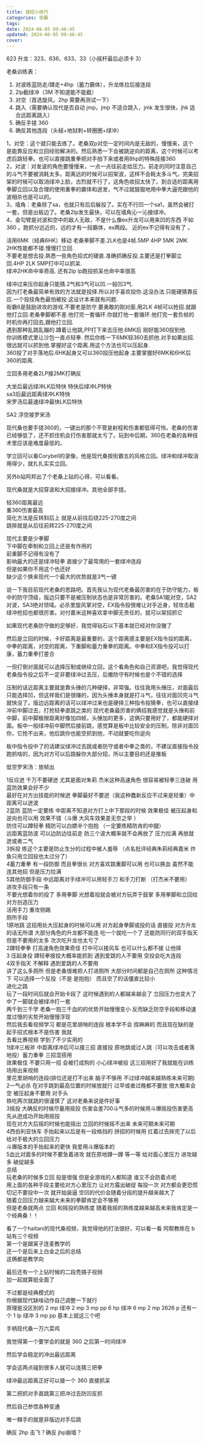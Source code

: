 ```yaml
---
title: 搓招小技巧
categories: 街霸
tags: 
date: 2024-06-05 09:46:45
updated: 2024-06-05 09:46:45
cover:
---
```

623 升龙：323、636、633、33（小摇杆最后必须卡 3）


老桑训练表：

1. 对波练蓝防走/蹲走+4hp（蓄力霸体），升龙练拉后接连段
2. 2lp截绿冲（3M 不知道能不能截）
3. 对空（首选旋风，2hp 需要再测试一下）
4. 跳入（需要确认现代是否自动 jmp，jmp 不适合跳入，jmk 发生很快，jhk 适合远距离跳入）
5. 确反手搓 360
6. 确反其他连段（头槌+地狱刺+转圈圈+绿冲）

1，对空：这个就只能去练了。老桑双p对空一定时间内是无敌的，慢慢来，这个是能靠反应和立回经验解决的。然后熟悉一下会被跳逆向的距离，这个时候可以考虑后跳轻拳。也可以直接跳重拳把对手拍下来或者用8hp的特殊技接360  
2，对波：对发波的角色要慢慢来，一点一点往前走给压力。前走的同时注意自己的斗气不要被消耗太多。距离远的时候可以招架波，这样不会耗太多斗气。完美招架的时候可以取消绿冲上脸，古烈就不行了，这角色收招太快了。到合适的距离用拳脚立回以及合理的使用重拳的霸体和迸发，气不过就狠狠地用中拳大逼兜跟他的波相杀也是可以的。  
3，墙角：老桑除了sa，也就只有后后躲投了。实在不行凹一个sa1，虽然会被打一套，但是出板边了。老桑2lp发生最快，可以在墙角沁一沁接绿冲。  
4，金勾臂是对波和空中的敌人无敌，不是什么像ex升龙可以用来凹的东西 不如360 。跑抓分远近的，远的才有一段霸体，ex两段。 近的ex不记得有没有了 。

活用6MK（经典6HK）移动
老桑拳脚不差.2LK也是4帧.5MP 4HP 5MK 2MK 2HK性能都不错.慢慢打立回.  
不要老是想去投.熟悉一些角色招式的硬直.准确抓确反投.主要还是打拳脚立回.4HP 2LK 5MP打中可以抓呆.  
绿冲2HK命中率奇高. 还有2lp lp跑投抓呆也命中率很高

绿冲过来压你起身只能猜.2气和3气可以凹.一般凹3气.  
因为打老桑最简单有效的方法就是投择.所以对手喜欢投你.这没办法.只能硬猜靠反应.一个投技角色最怕被投.这设计本来就有问题.  
街霸6是鼓励进攻的游戏.不要老是防守.要勇敢的刚对面.用2LK 4帧可以抢招.就跟他打立回.老桑拳脚都不差.他打完一套循环.你就打他一套循环.他打完一套负帧的时机你再打回去,跟他打立回.  
遇到那种乱跳乱蹦的.蹲着让他跳,PP打下来去压他.6MK后 刚好能360投到他.  
你训练模式里让沙包一直点轻拳. 然后你练一下6MK轻360去抓他.对手如果出招.很远就可以抓到他.掌握好这个距离.用这个方法也可以压起身.    
360投了对手落地后.6HK起身又可以360投压他起身.主要掌握好6MK和6HK后360的距离.

立回多用老桑2LP接2MK打确反

大坐后最远绿冲LK后特快
特快后绿冲LP特快  
sa3后最远距离绿冲LK特快  
宋罗汤后最速绿冲最快LK后特快

SA2 浮空接罗宋汤

现代桑也要手搓360的，一键出的那个不管是射程和伤害都低得可怜。老桑的伤害已经够低了，还不抓住机会打伤害那就太亏了。玩到中后期，360在老桑的各种技术里应该是难度最低的。  
  
学立回可以看Corybell的录像，他是现代桑按街霸五的风格立回。绿冲和绿冲取消用得少，就扎扎实实立回。  
  
另外b站阿邦出了个老桑上钻的心得，可以看看。  
  
现代桑就是大招穿波和大招接绿冲。其他全部手搓。  
  
轻360距离最远  
重360伤害最高  
简化方法是反转斜后上 就是从前往后绕225-270度之间  
跳摔就是从后往前转225-270度之间  
  
现代主要是少拳脚  
下中脚在牵制和立回上还是有作用的  
前重脚不记得有没有了  
影响最大的还是绿冲轻拳 直接少了最常用的一套绿冲连段  
但是如果你不用这个也还好  
缺少这个换来现代一个最大的优势就是3气一键  
  
说一下我目前现代老桑的思路吧。首先我认为现代老桑最厉害的在于防守能力，板中的防守顶级，版边只要不是被压制状态也是非常厉害的。老桑SA1能对空，SA2对波，SA3绝对领域。必杀里旋风掌对空，EX指令投很难让对手近身，轻攻击截绿冲抢招也都很厉害。对付嘉米这种喜欢拿中脚无责任的，就可以架招抓它

如果现代老桑防守做的足够好，我觉得钻石以下基本就已经对你没辙了


然后是立回的时候，卡好距离是最重要的，这个距离感主要是EX指令投的距离，中拳的距离，对空的距离，下重脚和蓄力重拳的距离。中拳和EX指令投可以打康，蓄力重拳打差合

一但打倒对面就可以选择压制或继续立回，这个看角色和自己资源吧，我觉得现代老桑指令投之后不一定非要绿冲过去压，后撤防守有时候也是个不错的选择

压制的话近距离主要就是靠头捶的几种硬择，非常强。往往我用头捶压，对面最后只能选择凹，但这样我们是很赚的，因为头捶本身就是打斗气，往往对面凹完斗气就快没了。版边远距离的话可以绿冲过来也是硬择三种指令投猜拳，也可以直接绿冲前中脚过去，打抢轻拳直跳之类的
现代老桑最厉害的俩招我感觉就是头捶和前中脚，前中脚极限距离好像加四帧，头捶加的更多，这俩只要用好了，都能硬择对面。板中一般绿冲前中脚然后接前跳，感觉算是板中比较安全的压制，除非对面凹你，它抢不出来，他后跳你也能空抓到他，不动就要吃你逆向

板中指令投中了的话建议绿冲过去跳或者防守或者中拳之类的，不建议直接指令投跑抓啥的，因为对方可以后跳躲你大部分招，所以主要目的还是推板


低空罗宋汤：放帧出



1反应迸 千万不要硬迸 尤其是面对朱莉 杰米这种高速角色 很容易被轻拳三连破 用蓝防效果会好不少  
最好在对方出技能的时候迸 拳脚最好不要迸（我这种蠢新反应不过来是轻重）中距离可以迸波  
2蓝防 蓝防一定要练 中距离不知道对方打上中下那段的时候 效果极佳 被压起身和逆向也可以用 效果不错（斗爆 大风车效果差无奈之举 ）  
防住可以蹲轻拳 精防可以白嫖半个抱抱 （一定要练精防肯的中腿）  
远距离蓝防波 可以边防边往前走 防三个波大概率就不会再放了 压力拉满 再放就迸或者二气  
3拆投 练这个主要是防止生分的过程中被人羞辱 （点名批评经典朱莉经典嘉米 炸鱼只用立回投也太过分了）  
4蓄力重拳 有一段防御 而且拳很长 对方喜欢跳重脚可以用 也可以换血 虽然不能连其他招 但是压力拉满  
5其他防御手段 中远距离对手绿冲可以用轻手刀 和手刀打断 （打杰米不要用）  
进攻手段只有一条  
不要光想着你的投了 多用拳脚 光想着投就会被对方玩弄于鼓掌 多用拳脚和立回给对方创造压力  
活用手刀 重攻侧踢  
厕所手段  
1原地跳 这招用处大压起身的时候可以用 对方起身拳脚或投的话 直接投 对方升龙的话无所谓 大部分角色的升龙都不能连 吃一个就吃一个了 还能防同行的双手指天 但是不要用的太多 次次吃升龙也太亏了  
2蹲轻拳拳 打高速角色效果奇佳 打中可以接风车 也可以什么都不接 让他择  
3 压起身投 蹲轻拳接投大概率能抓到 遇到爱跳的人不要用 空投会吃大连段  
4双手指天 不解释 遇到爱跳的人不要用  
讲了这么多厕所 但是老桑很难把人打进厕所 大部分时间都是自己在厕所 这种情况下 可以选择一个反投（不是 是抱抱） 而且空了的话僵直比较小  
进化之路  
玩了一段时间后就会开始卡段了 这时候遇到的人都越来越会了 立回压力也变大了 中了一脚就会被绿冲打一套  
两千到三千学 老桑一抱三千血的的优势开始慢慢变小 反而缺乏防空手段和移动速度过慢的劣势开始慢慢浮现  
然后我去看视频学习 都是花里胡哨的连段 根本学不会 捏麻麻的 而且现在缺的是起手招式根本不是伤害 我就  
去看比赛视频 学到了不少实用的  
1绿冲三板斧 中距离绿冲后可以接三招 直接投 原地跳或过人跳（可以攻击或者落地投）蓄力重拳 三招混搭用  
效果极佳 不要只用一招 会被打成狗的 小心绿冲被投 这三招用好了我就能在训练场用出来视频  
里花里胡哨的连段(排位还是打不出来 脑子不够用 不过绿冲越来越熟练未来可期)  
2一气必杀 在对手跳到最高位置的时候放就行 过早或者过晚都不要放 很大概率会空 被压起身不要用 对手头  
铁吃两次就跳的很谨慎了 这对老桑来说是件好事  
3摇投 大确反的时候尽量用摇投 伤害会差700斗气多的时候用斗爆摇投伤害更高 先从迸成功开始用摇投  
现在对方大后摇的时候也能摇出 立回的时候摇不出来 未来可期未来可期  
4西伯利亚快车 手抬起来以后是有一段格挡的 拼招的时候用 扛着过去摔完了以后给对手极大的立回压力  
斗爆版本的手抬起来的更快 我爱用斗爆版本的  
5血比对面多的时候不要急着进攻 就在原地蹲一蹲 等一等 给对面心里压力 进攻越多 破绽越多  
总结  
玩老桑的时候多立回 投是很强 但是全游戏的人都知道 谁又不会防着点呢  
用上面的各种手段主要给对方心里压力 让对方露出破绽 每投一次 对方都会更恐慌  
切记不要投中一次 就开始装逼 空凹的代价会随着分段的提升越来越大了  
随着立回压力越来越大未来的拳脚肯定会不够用  
但是老桑就两点 立回 和摇投的熟练度 随着我摇的熟练度越来越高未来我肯定是一个经典桑！！

看了一个haitani的现代桑视频，我觉得他的打法很好，可以看一看
阿帮教练在 b 站有三个视频  
第一个是跟寅子连麦教学的  
还一个是后来上白金之后的总结  
这俩都是教学向  
  
最后还有一个上钻时候的二段秃搞子视频  
加一起就算挺全面了  
  
不过都是经典模式的  
你根据现代缺啥动作自己调整一下就行  
原理是没区别的
2 mp 绿冲 2 mp 3 mp pp 6 hp 绿冲 6 mp 2 mp 2626 p 还有一个 1 lp 绿冲 3 mp pp 基本上就这三个吧

手柄现代桑一万六菜鸡  
  
我觉得第一个要学会的就是 360 之后第一时间绿冲  
  
然后学会稳定的冲出最远距离  
  
学会这两点碰到很多人就可以连猜三把拳  
  
绿冲最远距离正好可以接一个 360 直接抓呆  
  
第二把抓对手直跳第三把冲过去防凹反抓  
  
然后自己参悟各种变通  
  
唯一棘手的就是非版边对手后跳
  
  确反 2hp 击飞？确反 jhp崩墙？